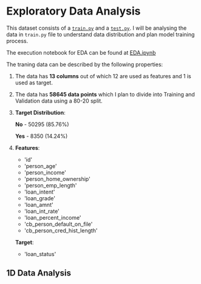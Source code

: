 # Exploratory Data Analysis

This dataset consists of a [`train.py`](../data/train.csv) and a [`test.py`](../data/test.csv). I will be analysing the data in `train.py` file to understand data distribution and plan model training process.

The execution notebook for EDA can be found at [EDA.ipynb](../EDA.ipynb)

The traning data can be described by the following properties:

1. The data has **13 columns** out of which 12 are used as features and 1 is used as target.
2. The data has **58645 data points** which I plan to divide into Training and Validation data using a 80-20 split.
3. **Target Distribution**:

   **No** - 50295 (85.76%)

   **Yes** - 8350 (14.24%)
4. **Features**:
   - 'id'
   - 'person_age'
   - 'person_income'
   - 'person_home_ownership'
   - 'person_emp_length'
   - 'loan_intent'
   - 'loan_grade'
   - 'loan_amnt'
   - 'loan_int_rate'
   - 'loan_percent_income'
   - 'cb_person_default_on_file'
   - 'cb_person_cred_hist_length'
     
   **Target**: 
   - 'loan_status' 

## 1D Data Analysis